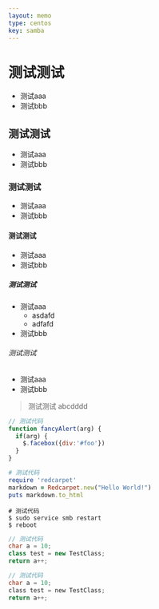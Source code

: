 ```yaml
---
layout: memo
type: centos
key: samba
---
```

# 测试测试
- 测试aaa
- 测试bbb
## 测试测试
- 测试aaa
- 测试bbb
### 测试测试
- 测试aaa
- 测试bbb
#### 测试测试
- 测试aaa
- 测试bbb
##### 测试测试
- 测试aaa
  - asdafd
  - adfafd
- 测试bbb
###### 测试测试
- 测试aaa
- 测试bbb

> 测试测试
> abcdddd

```javascript
// 测试代码
function fancyAlert(arg) {
  if(arg) {
    $.facebox({div:'#foo'})
  }
}
```

```ruby
# 测试代码
require 'redcarpet'
markdown = Redcarpet.new("Hello World!")
puts markdown.to_html
```

```shell
# 测试代码
$ sudo service smb restart
$ reboot
```

```c++
// 测试代码
char a = 10;
class test = new TestClass;
return a++;
```

```c
// 测试代码
char a = 10;
class test = new TestClass;
return a++;
```


